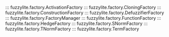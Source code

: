 ::: fuzzylite.factory.ActivationFactory
::: fuzzylite.factory.CloningFactory
::: fuzzylite.factory.ConstructionFactory
::: fuzzylite.factory.DefuzzifierFactory
::: fuzzylite.factory.FactoryManager
::: fuzzylite.factory.FunctionFactory
::: fuzzylite.factory.HedgeFactory
::: fuzzylite.factory.SNormFactory
::: fuzzylite.factory.TNormFactory
::: fuzzylite.factory.TermFactory